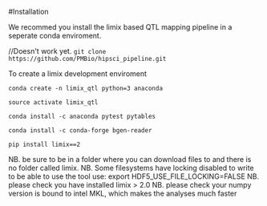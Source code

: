 #Installation

We recommed you install the limix based QTL mapping pipeline in a seperate conda enviroment.

//Doesn't work yet.
`git clone https://github.com/PMBio/hipsci_pipeline.git`


To create a limix development enviroment

`conda create -n limix_qtl python=3 anaconda`

`source activate limix_qtl`

`conda install -c anaconda pytest pytables`

`conda install -c conda-forge bgen-reader`

`pip install limix==2`


NB. be sure to be in a folder where you can download files to and there is no folder called limix.
NB. Some filesystems have locking disabled to write to be able to use the tool use:
	export HDF5_USE_FILE_LOCKING=FALSE
NB. please check you have installed limix  > 2.0
NB. please check your numpy version is bound to intel MKL, which makes the analyses much faster

